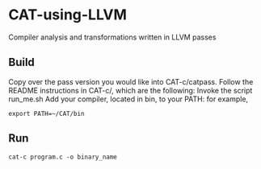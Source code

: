 # CAT-using-LLVM
Compiler analysis and transformations written in LLVM passes

## Build
Copy over the pass version you would like into CAT-c/catpass.
Follow the README instructions in CAT-c/, which are the following:
Invoke the script run_me.sh
Add your compiler, located in bin, to your PATH: for example,
```
export PATH=~/CAT/bin
```

## Run
```
cat-c program.c -o binary_name
```